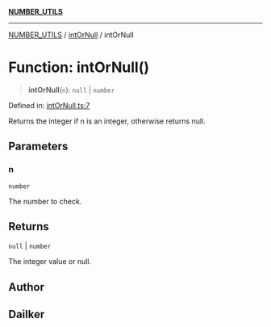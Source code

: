 [**NUMBER_UTILS**](../../README.md)

***

[NUMBER_UTILS](../../README.md) / [intOrNull](../README.md) / intOrNull

# Function: intOrNull()

> **intOrNull**(`n`): `null` \| `number`

Defined in: [intOrNull.ts:7](https://github.com/dailker/everyutil/blob/7c30ec40bbb398255a9be572db0a537e8bcb9c11/src/number/intOrNull.ts#L7)

Returns the integer if n is an integer, otherwise returns null.

## Parameters

### n

`number`

The number to check.

## Returns

`null` \| `number`

The integer value or null.

## Author

## Dailker

